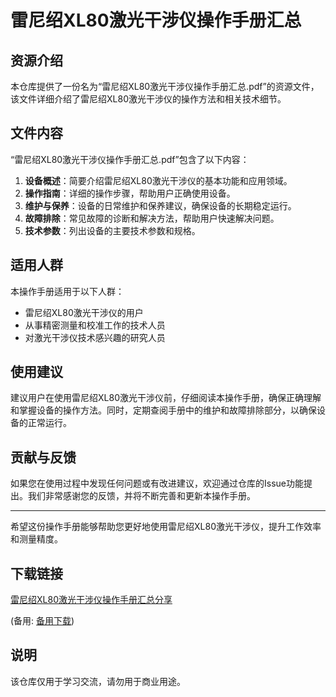 # 雷尼绍XL80激光干涉仪操作手册汇总

## 资源介绍

本仓库提供了一份名为“雷尼绍XL80激光干涉仪操作手册汇总.pdf”的资源文件，该文件详细介绍了雷尼绍XL80激光干涉仪的操作方法和相关技术细节。

## 文件内容

“雷尼绍XL80激光干涉仪操作手册汇总.pdf”包含了以下内容：

1. **设备概述**：简要介绍雷尼绍XL80激光干涉仪的基本功能和应用领域。
2. **操作指南**：详细的操作步骤，帮助用户正确使用设备。
3. **维护与保养**：设备的日常维护和保养建议，确保设备的长期稳定运行。
4. **故障排除**：常见故障的诊断和解决方法，帮助用户快速解决问题。
5. **技术参数**：列出设备的主要技术参数和规格。

## 适用人群

本操作手册适用于以下人群：

- 雷尼绍XL80激光干涉仪的用户
- 从事精密测量和校准工作的技术人员
- 对激光干涉仪技术感兴趣的研究人员

## 使用建议

建议用户在使用雷尼绍XL80激光干涉仪前，仔细阅读本操作手册，确保正确理解和掌握设备的操作方法。同时，定期查阅手册中的维护和故障排除部分，以确保设备的正常运行。

## 贡献与反馈

如果您在使用过程中发现任何问题或有改进建议，欢迎通过仓库的Issue功能提出。我们非常感谢您的反馈，并将不断完善和更新本操作手册。

---

希望这份操作手册能够帮助您更好地使用雷尼绍XL80激光干涉仪，提升工作效率和测量精度。

## 下载链接
[雷尼绍XL80激光干涉仪操作手册汇总分享](https://pan.quark.cn/s/a9e6262825f3) 

(备用: [备用下载](https://pan.baidu.com/s/1aCNgTOu_C8dXOMmqGUEF7g?pwd=1234))

## 说明

该仓库仅用于学习交流，请勿用于商业用途。
